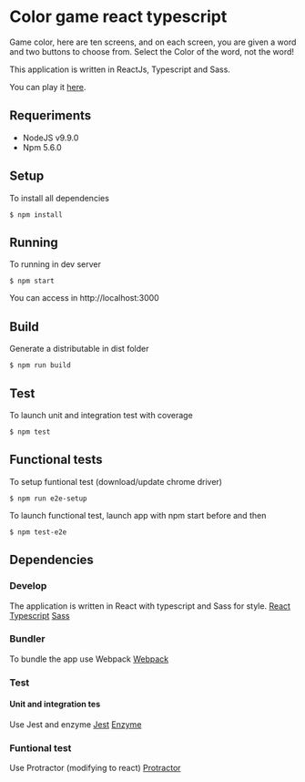 # Color game react typescript

Game color, here are ten screens, and on each screen, you are given a word and two buttons to choose from. Select the Color of the word, not the word!

This application is written in ReactJs, Typescript and Sass.

You can play it [here](https://color-game-react.herokuapp.com).

## Requeriments
 - NodeJS v9.9.0
 - Npm 5.6.0

## Setup
To install all dependencies

```
$ npm install
```

## Running
To running in dev server 

```
$ npm start
```
You can access in http://localhost:3000

## Build
Generate a distributable in dist folder
```
$ npm run build
```

## Test
To launch unit and integration test with coverage
```
$ npm test
```

## Functional tests
To setup funtional test (download/update chrome driver)
```
$ npm run e2e-setup
```
To launch functional test, launch app with npm start before and then
```
$ npm test-e2e
```

## Dependencies
### Develop
The application is written in React with typescript and Sass for style.
[React](https://reactjs.org/)
[Typescript](http://www.typescriptlang.org/)
[Sass](https://sass-lang.com/)
### Bundler
To bundle the app use Webpack
[Webpack](https://webpack.js.org/)
### Test
#### Unit and integration tes
Use Jest and enzyme
[Jest](https://facebook.github.io/jest/)
[Enzyme](http://airbnb.io/enzyme/)
### Funtional test
Use Protractor (modifying to react)
[Protractor](https://www.protractortest.org/#/)